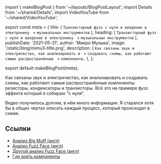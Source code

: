 import { makeBlogPost } from '~/layouts/BlogPostLayout';
import Details from '~/shared/Details';
import VideoYouTube from '~/shared/VideoYouTube';

export const meta = {
  title: (
    `Транзисторный фузз с нуля и введение в электронику ` +
    `музыкальных инструментов`
  ),
  heading: (
    `Транзисторный фузз с нуля и введение в электронику ` +
    `музыкальных инструментов`
  ),
  publishDate: '2021-05-31',
  author: 'Микро Музыка',
  image: '/static/blog/mimu3-title.png',
  description: (
    `Как связаны звук и электричество, как анализировать и ` +
    `создавать схемы, как работают самые распространённые ` +
    `компоненты.`
  ),
};

export default makeBlogPost(meta);

Как связаны звук и электричество, как анализировать и
создавать схемы, как работают самые распространённые
компоненты: резисторы, конденсаторы и транзисторы. Всё это
на примере фузз эффекта который я собираю "с нуля".

Видео получилось долгим, в нём много информации. Я старался
хотя бы в общих чертах описать каждый процесс, который
происходит в схеме.

<VideoYouTube id="pRzVncy_d8U" />

## Ссылки

* [Анализ Big Muff (англ)](https://www.electrosmash.com/big-muff-pi-analysis)
* [Анализ Fuzz Face (англ)](https://www.electrosmash.com/fuzz-face)
* [Другой анализ Fuzz Face (англ)](http://www.geofex.com/Article_Folders/fuzzface/fftech.htm)
* [Где взять компоненты](https://mikromuzyka.ru/blog/2021-05-01-kak-nachat-delat-elektronnye-instrumenty-syntezatory-i-effekty/)

